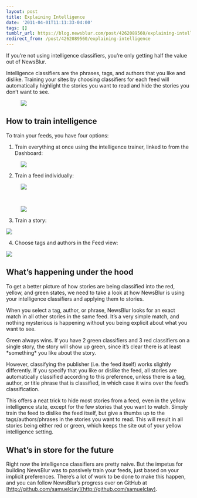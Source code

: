 ```yaml
---
layout: post
title: Explaining Intelligence
date: '2011-04-01T11:11:33-04:00'
tags: []
tumblr_url: https://blog.newsblur.com/post/4262089560/explaining-intelligence
redirect_from: /post/4262089560/explaining-intelligence
---
```

If you’re not using intelligence classifiers, you’re only getting half the value out of NewsBlur.&nbsp;

Intelligence classifiers are the phrases, tags, and authors that you like and dislike. Training your sites by choosing classifiers for each feed will automatically highlight the stories you want to read and hide the stories you don’t want to see.

<figure class="tmblr-full" data-orig-height="298" data-orig-width="600" data-orig-src="http://f.cl.ly/items/1J1N2e2Q0E133N3R0r3m/slider_states.png"><img data-orig-height="298" data-orig-width="600" src="http://f.cl.ly/items/1J1N2e2Q0E133N3R0r3m/slider_states.png"></figure>

## How to train intelligence

To train your feeds, you have four options:

1) Train everything at once using the intelligence trainer, linked to from the Dashboard:

<figure class="tmblr-full" data-orig-height="95" data-orig-width="471"><img src="https://64.media.tumblr.com/cd8ffc2728c10f595c7fac06ce4f42b4/1a17e4479e9a96eb-0d/s540x810/d068b09f480a0052176b5a146e87761b13e08489.png" data-orig-height="95" data-orig-width="471"></figure>

2) Train a feed individually:

<figure data-orig-height="272" data-orig-width="266"><img src="https://64.media.tumblr.com/32a74af0de7004dbfceee0632e014f35/1a17e4479e9a96eb-62/s540x810/c27823f31bb1d19c39d9a1a05fdffa8a54958ca1.png" align="middle" data-orig-height="272" data-orig-width="266"></figure>&nbsp;&nbsp;<figure data-orig-height="71" data-orig-width="264"><img src="https://64.media.tumblr.com/6cdfff509662b28d905a2b9d59c07b43/1a17e4479e9a96eb-f6/s540x810/878ded95af12fc01e5c699422bb64bdc04aae1e3.png" align="middle" data-orig-height="71" data-orig-width="264"></figure>

3) Train a story:

![](http://f.cl.ly/items/3G1w0X3P2i0T2J1L2D2K/story_trainer.png)

4) Choose tags and authors in the Feed view:

![](http://f.cl.ly/items/2o2x0b1E3I0F2Z273i0F/story_tags.png)

## What’s happening under the hood

To get a better picture of how stories are being classified into the red, yellow, and green states, we need to take a look at how NewsBlur is using your intelligence classifiers and applying them to stories.

When you select a tag, author, or phrase, NewsBlur looks for an exact match in all other stories in the same feed. It’s a very simple match, and nothing mysterious is happening without you being explicit about what you want to see.

Green always wins. If you have 2 green classifiers and 3 red classifiers on a single story, the story will show up green, since it’s clear there is at least \*something\* you like about the story.

However, classifying the publisher (i.e. the feed itself) works slightly differently. If you specify that you like or dislike the feed, all stories are automatically classified according to this preference, unless there is a tag, author, or title phrase that is classified, in which case it wins over the feed’s classification.

This offers a neat trick to hide most stories from a feed, even in the yellow intelligence state, except for the few stories that you want to watch. Simply train the feed to dislike the feed itself, but give a thumbs up to the tags/authors/phrases in the stories you want to read. This will result in all stories being either red or green, which keeps the site out of your yellow intelligence setting.

## What’s in store for the future

Right now the intelligence classifiers are pretty naive. But the impetus for building NewsBlur was to passively train your feeds, just based on your implicit preferences. There’s a lot of work to be done to make this happen, and you can follow NewsBlur’s progress over on GitHub at [http://github.com/samuelclay](http://github.com/samuelclay).

